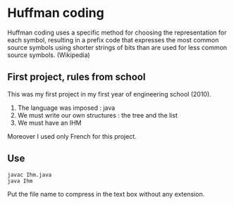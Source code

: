 # Huffman coding

Huffman coding uses a specific method for choosing the representation for each symbol, resulting in a prefix code that expresses the most common source symbols using shorter strings of bits than are used for less common source symbols. 
(Wikipedia)

## First project, rules from school

This was my first project in my first year of engineering school (2010).
1. The language was imposed : java
2. We must write our own structures : the tree and the list
3. We must have an IHM

Moreover I used only French for this project.

## Use
	
	javac Ihm.java
	java Ihm

Put the file name to compress in the text box without any extension.
